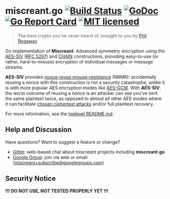 # miscreant.go [![Build Status][build-shield]][build-link] [![GoDoc][godoc-shield]][godoc-link] [![Go Report Card][goreport-shield]][goreport-link] [![MIT licensed][license-shield]][license-link]

[build-shield]: https://secure.travis-ci.org/miscreant/miscreant.svg?branch=master
[build-link]: http://travis-ci.org/miscreant/miscreant
[godoc-shield]: https://godoc.org/github.com/miscreant/miscreant/go?status.svg
[godoc-link]: https://godoc.org/github.com/miscreant/miscreant/go
[goreport-shield]: https://goreportcard.com/badge/github.com/miscreant/miscreant
[goreport-link]: https://goreportcard.com/report/github.com/miscreant/miscreant
[license-shield]: https://img.shields.io/badge/license-MIT-blue.svg
[license-link]: https://github.com/miscreant/miscreant/blob/master/LICENSE.txt

> The best crypto you've never heard of, brought to you by [Phil Rogaway]

Go implementation of **Miscreant**: Advanced symmetric encryption using the
[AES-SIV] ([RFC 5297]) and [CHAIN] constructions, providing easy-to-use
(or rather, hard-to-misuse) encryption of individual messages or message
streams.

**AES-SIV** provides [nonce-reuse misuse-resistance] (NRMR): accidentally
reusing a nonce with this construction is not a security catastrophe,
unlike it is with more popular AES encryption modes like [AES-GCM].
With **AES-SIV**, the worst outcome of reusing a nonce is an attacker
can see you've sent the same plaintext twice, as opposed to almost all other
AES modes where it can facilitate [chosen ciphertext attacks] and/or
full plaintext recovery.

For more information, see the [toplevel README.md].

[Phil Rogaway]: https://en.wikipedia.org/wiki/Phillip_Rogaway
[AES-SIV]: https://www.iacr.org/archive/eurocrypt2006/40040377/40040377.pdf
[RFC 5297]: https://tools.ietf.org/html/rfc5297
[CHAIN]: http://web.cs.ucdavis.edu/~rogaway/papers/oae.pdf
[nonce-reuse misuse-resistance]: https://www.lvh.io/posts/nonce-misuse-resistance-101.html
[AES-GCM]: https://en.wikipedia.org/wiki/Galois/Counter_Mode
[chosen ciphertext attacks]: https://en.wikipedia.org/wiki/Chosen-ciphertext_attack
[toplevel README.md]: https://github.com/miscreant/miscreant/blob/master/README.md

## Help and Discussion

Have questions? Want to suggest a feature or change?

* [Gitter]: web-based chat about miscreant projects including **miscreant.go**
* [Google Group]: join via web or email ([miscreant+subscribe@googlegroups.com])

[Gitter]: https://gitter.im/miscreant/Lobby
[Google Group]: https://groups.google.com/forum/#!forum/miscreant
[miscreant+subscribe@googlegroups.com]: mailto:miscreant+subscribe@googlegroups.com

## Security Notice

**!!! DO NOT USE, NOT TESTED PROPERLY YET !!!**
